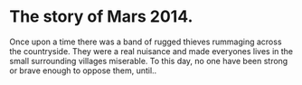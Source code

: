 # The story of Mars 2014.

Once upon a time there was a band of rugged thieves rummaging across the countryside.
They were a real nuisance and made everyones lives in the small surrounding villages miserable. 
To this day, no one have been strong or brave enough to oppose them, until..

